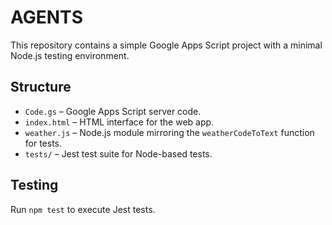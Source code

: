 # AGENTS

This repository contains a simple Google Apps Script project with a minimal Node.js testing environment.

## Structure
- `Code.gs` – Google Apps Script server code.
- `index.html` – HTML interface for the web app.
- `weather.js` – Node.js module mirroring the `weatherCodeToText` function for tests.
- `tests/` – Jest test suite for Node-based tests.

## Testing
Run `npm test` to execute Jest tests.

